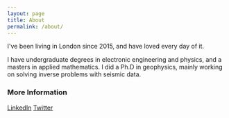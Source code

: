 ```yaml
---
layout: page
title: About
permalink: /about/
---
```


I've been living in London since 2015, and have loved every day of it. 

I have undergraduate degrees in electronic engineering and physics, and a masters in applied mathematics. I did a Ph.D in geophysics, mainly working on solving inverse problems with seismic data.

### More Information

[LinkedIn](https://www.linkedin.com/in/clara-castellanos-lopez-559b0b92/)
[Twitter](https://twitter.com/ClaraCaste)

